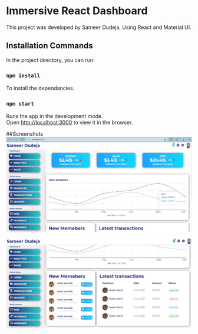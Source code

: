 # Immersive React Dashboard

This project was developed by Sameer Dudeja, Using React and Material UI.

## Installation Commands

In the project directory, you can run:

### `npm install`

To install the dependancies.

### `npm start`

Runs the app in the development mode.\
Open [http://localhost:3000](http://localhost:3000) to view it in the browser.

##Screenshots
![Dashboard_Screenshot 1](https://github.com/sameer-dudeja/Dashboard/blob/main/dashboard/Screenshots/Screenshot1.jpg?raw=true)

![Dashboard_Screenshot 2](https://github.com/sameer-dudeja/Dashboard/blob/main/dashboard/Screenshots/Screenshot2.jpg?raw=true)


